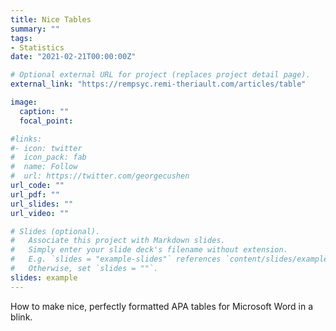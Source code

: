 ```yaml
---
title: Nice Tables
summary: ""
tags:
- Statistics
date: "2021-02-21T00:00:00Z"

# Optional external URL for project (replaces project detail page).
external_link: "https://rempsyc.remi-theriault.com/articles/table"

image:
  caption: ""
  focal_point:

#links:
#- icon: twitter
#  icon_pack: fab
#  name: Follow
#  url: https://twitter.com/georgecushen
url_code: ""
url_pdf: ""
url_slides: ""
url_video: ""

# Slides (optional).
#   Associate this project with Markdown slides.
#   Simply enter your slide deck's filename without extension.
#   E.g. `slides = "example-slides"` references `content/slides/example-slides.md`.
#   Otherwise, set `slides = ""`.
slides: example
---
```


How to make nice, perfectly formatted APA tables for Microsoft Word in a blink.
